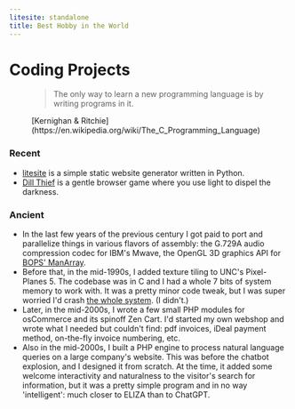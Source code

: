 ```yaml
---
litesite: standalone
title: Best Hobby in the World
---
```


# Coding Projects

<figure>

>The only way to learn a new programming language is by writing programs in it.

<figcaption>
[Kernighan & Ritchie](https://en.wikipedia.org/wiki/The_C_Programming_Language)
</figcaption>
</figure>

<section class="toc">

### Recent
- [litesite](https://github.com/gbmj/litesite) is a simple static website generator written in Python.
- [Dill Thief](DOMAIN_URL_PHdill-thief/) is a gentle browser game where you use light to dispel the darkness.
<!-- note, maybe make this a subdomain later, with its own css etc.-->

### Ancient
- In the last few years of the previous century I got paid to port and parallelize things in various flavors of assembly: the G.729A audio compression codec for IBM's Mwave, the OpenGL 3D graphics API for [BOPS' ManArray](https://github.com/gbmj/public/blob/main/BOPS_ManArray_arch.pdf).
- Before that, in the mid-1990s, I added texture tiling to UNC's Pixel-Planes 5.  The codebase was in C and I had a whole 7 bits of system memory to work with. It was a pretty minor code tweak, but I was super worried I'd crash [the whole system](https://github.com/gbmj/public/blob/main/MMRMassiveModelRenderingSystem.pdf). (I didn't.)
- Later, in the mid-2000s, I wrote a few small PHP modules for osCommerce and its spinoff Zen Cart. I'd started my own webshop and wrote what I needed but couldn't find: pdf invoices, iDeal payment method, on-the-fly invoice numbering, etc.
- Also in the mid-2000s, I built a PHP engine to process natural language queries on a large company's website. This was before the chatbot explosion, and I designed it from scratch. At the time, it added some welcome interactivity and naturalness to the visitor's search for information, but it was a pretty simple program and in no way 'intelligent': much closer to ELIZA than to ChatGPT. 

</section>